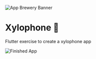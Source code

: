 ![App Brewery Banner](https://github.com/londonappbrewery/Images/blob/master/AppBreweryBanner.png)


# Xylophone 🎹
Flutter exercise to create a xylophone app

![Finished App](https://github.com/londonappbrewery/Images/blob/master/xylophone-flutter.png)
